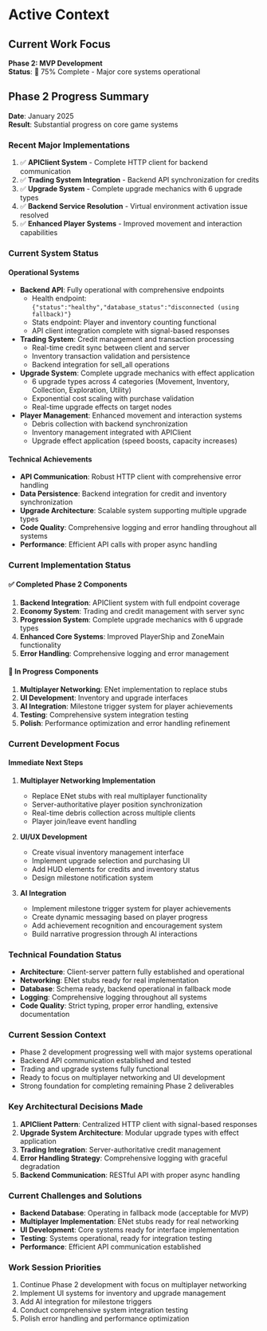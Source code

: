 # Active Context

## Current Work Focus
**Phase 2: MVP Development**  
**Status**: 🚧 75% Complete - Major core systems operational

## Phase 2 Progress Summary
**Date**: January 2025  
**Result**: Substantial progress on core game systems

### Recent Major Implementations
1. ✅ **APIClient System** - Complete HTTP client for backend communication
2. ✅ **Trading System Integration** - Backend API synchronization for credits
3. ✅ **Upgrade System** - Complete upgrade mechanics with 6 upgrade types
4. ✅ **Backend Service Resolution** - Virtual environment activation issue resolved
5. ✅ **Enhanced Player Systems** - Improved movement and interaction capabilities

### Current System Status

#### Operational Systems
- **Backend API**: Fully operational with comprehensive endpoints
  - Health endpoint: `{"status":"healthy","database_status":"disconnected (using fallback)"}`
  - Stats endpoint: Player and inventory counting functional
  - API client integration complete with signal-based responses
- **Trading System**: Credit management and transaction processing
  - Real-time credit sync between client and server
  - Inventory transaction validation and persistence
  - Backend integration for sell_all operations
- **Upgrade System**: Complete upgrade mechanics with effect application
  - 6 upgrade types across 4 categories (Movement, Inventory, Collection, Exploration, Utility)
  - Exponential cost scaling with purchase validation
  - Real-time upgrade effects on target nodes
- **Player Management**: Enhanced movement and interaction systems
  - Debris collection with backend synchronization
  - Inventory management integrated with APIClient
  - Upgrade effect application (speed boosts, capacity increases)

#### Technical Achievements
- **API Communication**: Robust HTTP client with comprehensive error handling
- **Data Persistence**: Backend integration for credit and inventory synchronization
- **Upgrade Architecture**: Scalable system supporting multiple upgrade types
- **Code Quality**: Comprehensive logging and error handling throughout all systems
- **Performance**: Efficient API calls with proper async handling

### Current Implementation Status

#### ✅ Completed Phase 2 Components
1. **Backend Integration**: APIClient system with full endpoint coverage
2. **Economy System**: Trading and credit management with server sync
3. **Progression System**: Complete upgrade mechanics with 6 upgrade types
4. **Enhanced Core Systems**: Improved PlayerShip and ZoneMain functionality
5. **Error Handling**: Comprehensive logging and error management

#### 🔄 In Progress Components
1. **Multiplayer Networking**: ENet implementation to replace stubs
2. **UI Development**: Inventory and upgrade interfaces
3. **AI Integration**: Milestone trigger system for player achievements
4. **Testing**: Comprehensive system integration testing
5. **Polish**: Performance optimization and error handling refinement

### Current Development Focus

#### Immediate Next Steps
1. **Multiplayer Networking Implementation**
   - Replace ENet stubs with real multiplayer functionality
   - Server-authoritative player position synchronization
   - Real-time debris collection across multiple clients
   - Player join/leave event handling

2. **UI/UX Development**
   - Create visual inventory management interface
   - Implement upgrade selection and purchasing UI
   - Add HUD elements for credits and inventory status
   - Design milestone notification system

3. **AI Integration**
   - Implement milestone trigger system for player achievements
   - Create dynamic messaging based on player progress
   - Add achievement recognition and encouragement system
   - Build narrative progression through AI interactions

### Technical Foundation Status
- **Architecture**: Client-server pattern fully established and operational
- **Networking**: ENet stubs ready for real implementation
- **Database**: Schema ready, backend operational in fallback mode
- **Logging**: Comprehensive logging throughout all systems
- **Code Quality**: Strict typing, proper error handling, extensive documentation

### Current Session Context
- Phase 2 development progressing well with major systems operational
- Backend API communication established and tested
- Trading and upgrade systems fully functional
- Ready to focus on multiplayer networking and UI development
- Strong foundation for completing remaining Phase 2 deliverables

### Key Architectural Decisions Made
1. **APIClient Pattern**: Centralized HTTP client with signal-based responses
2. **Upgrade System Architecture**: Modular upgrade types with effect application
3. **Trading Integration**: Server-authoritative credit management
4. **Error Handling Strategy**: Comprehensive logging with graceful degradation
5. **Backend Communication**: RESTful API with proper async handling

### Current Challenges and Solutions
- **Backend Database**: Operating in fallback mode (acceptable for MVP)
- **Multiplayer Implementation**: ENet stubs ready for real networking
- **UI Development**: Core systems ready for interface implementation
- **Testing**: Systems operational, ready for integration testing
- **Performance**: Efficient API communication established

### Work Session Priorities
1. Continue Phase 2 development with focus on multiplayer networking
2. Implement UI systems for inventory and upgrade management
3. Add AI integration for milestone triggers
4. Conduct comprehensive system integration testing
5. Polish error handling and performance optimization
